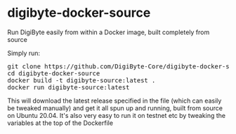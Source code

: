 # digibyte-docker-source
Run DigiByte easily from within a Docker image, built completely from source

Simply run:
<pre>git clone https://github.com/DigiByte-Core/digibyte-docker-source
cd digibyte-docker-source
docker build -t digibyte-source:latest .
docker run digibyte-source:latest</pre>

This will download the latest release specified in the file (which can easily be tweaked manually) and get it all spun up and running, built from source on Ubuntu 20.04.
It's also very easy to run it on testnet etc by tweaking the variables at the top of the Dockerfile
